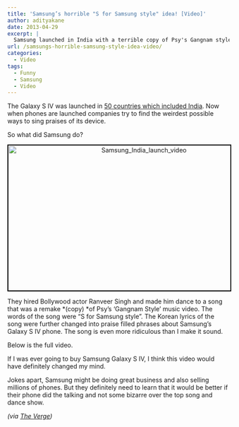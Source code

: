 ```yaml
---
title: 'Samsung’s horrible "S for Samsung style" idea! [Video]'
author: adityakane
date: 2013-04-29
excerpt: |
  Samsung launched in India with a terrible copy of Psy's Gangnam style with Bollywood star Ranveer Singh, dancing to a song called "S for Samsung Style".
url: /samsungs-horrible-samsung-style-idea-video/
categories:
  - Video
tags:
  - Funny
  - Samsung
  - Video
---
```

The Galaxy S IV was launched in [50 countries which included India][1]. Now when phones are launched companies try to find the weirdest possible ways to sing praises of its device.

So what did Samsung do?

<p style="text-align: center;">
  <a href="http://cdn.devilsworkshop.org/files/2013/04/Samsung_India_launch_video.png"><img class="aligncenter size-medium wp-image-73632" style="border: 2px solid black;" alt="Samsung_India_launch_video" src="http://cdn.devilsworkshop.org/files/2013/04/Samsung_India_launch_video-600x329.png" width="600" height="329" /></a>
</p>

They hired Bollywood actor Ranveer Singh and made him dance to a song that was a remake *(copy) *of Psy&#8217;s &#8216;Gangnam Style&#8217; music video. The words of the song were &#8220;S for Samsung style&#8221;. The Korean lyrics of the song were further changed into praise filled phrases about Samsung&#8217;s Galaxy S IV phone. The song is even more ridiculous than I make it sound.

Below is the full video.



If I was ever going to buy Samsung Galaxy S IV, I think this video would have definitely changed my mind.

Jokes apart, Samsung might be doing great business and also selling millions of phones. But they definitely need to learn that it would be better if their phone did the talking and not some bizarre over the top song and dance show.

*(via <a href="http://www.theverge.com/2013/4/29/4281800/samsung-launches-galaxy-s4-in-india-with-terrible-gangnam-style-remake" onclick="_gaq.push(['_trackEvent', 'outbound-article', 'http://www.theverge.com/2013/4/29/4281800/samsung-launches-galaxy-s4-in-india-with-terrible-gangnam-style-remake', 'The Verge']);" >The Verge</a>)*

 [1]: http://devilsworkshop.org/news/samsung-galaxy-s4-india-price-rs-41500/73572/ "Samsung Galaxy S4 released in India - Price Rs. 41,500"
